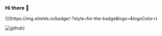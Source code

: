 ### Hi there 👋

<!--
**shubhamgupta204/shubhamgupta204** is a ✨ _special_ ✨ repository because its `README.md` (this file) appears on your GitHub profile.

Here are some ideas to get you started:

-   🔭 I’m currently working on ...web developer as freelancer
-    🌱 I’m currently learning ...full stack development with react js and mangDb with javascript.
-    👯 I’m looking to collaborate on ...
-   🤔 I’m looking for help with ...
-   💬 Ask me about ...
-   📫 How to reach me: ...
-   😄 Pronouns: ...
-   ⚡ Fun fact: ...
-->![<Badge Name>](https://img.shields.io/badge/<Badge Text>-<Background Color>?style=for-the-badge&logo=<Icon Name>&logoColor=<Logo Color>)
   ![github](https://img.shields.io/badge/GitHub-000000?style=for-the-badge&logo=GitHub&logoColor=white)]

